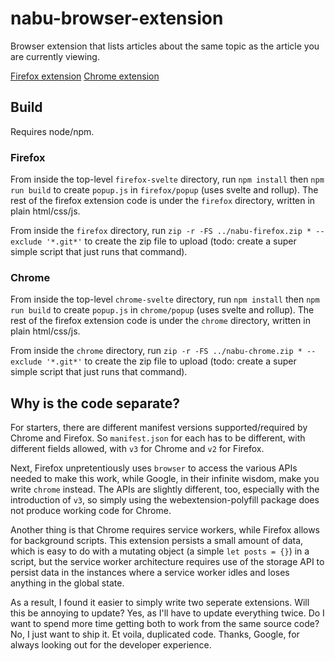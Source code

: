 # nabu-browser-extension
Browser extension that lists articles about the same topic as the article you are currently viewing.

[Firefox extension](https://addons.mozilla.org/en-US/firefox/addon/nabu/)
[Chrome extension](https://chrome.google.com/webstore/detail/nabu/bgmcmbjhfdnfaplfiiphlefclhhhnajb)

## Build

Requires node/npm.

### Firefox

From inside the top-level `firefox-svelte` directory, run `npm install` then `npm run build` to create `popup.js` in `firefox/popup` (uses svelte and rollup). The rest of the firefox extension code is under the `firefox` directory, written in plain html/css/js.

From inside the `firefox` directory, run `zip -r -FS ../nabu-firefox.zip * --exclude '*.git*'` to create the zip file to upload (todo: create a super simple script that just runs that command).

### Chrome

From inside the top-level `chrome-svelte` directory, run `npm install` then `npm run build` to create `popup.js` in `chrome/popup` (uses svelte and rollup). The rest of the firefox extension code is under the `chrome` directory, written in plain html/css/js.

From inside the `chrome` directory, run `zip -r -FS ../nabu-chrome.zip * --exclude '*.git*'` to create the zip file to upload (todo: create a super simple script that just runs that command).

## Why is the code separate?
For starters, there are different manifest versions supported/required by Chrome and Firefox. So `manifest.json` for each has to be different, with different fields allowed, with `v3` for Chrome and `v2` for Firefox.

Next, Firefox unpretentiously uses `browser` to access the various APIs needed to make this work, while Google, in their infinite wisdom, make you write `chrome` instead. The APIs are slightly different, too, especially with the introduction of `v3`, so simply using the webextension-polyfill package does not produce working code for Chrome.

Another thing is that Chrome requires service workers, while Firefox allows for background scripts. This extension persists a small amount of data, which is easy to do with a mutating object (a simple `let posts = {}`) in a script, but the service worker architecture requires use of the storage API to persist data in the instances where a service worker idles and loses anything in the global state.

As a result, I found it easier to simply write two seperate extensions. Will this be annoying to update? Yes, as I'll have to update everything twice. Do I want to spend more time getting both to work from the same source code? No, I just want to ship it. Et voila, duplicated code. Thanks, Google, for always looking out for the developer experience.